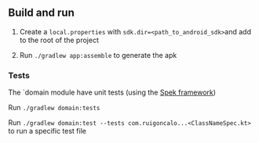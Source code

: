## Build and run

1. Create a `local.properties` with `sdk.dir=<path_to_android_sdk>`and add to the root of the project

2. Run `./gradlew app:assemble` to generate the apk

### Tests

The `domain module have unit tests (using the [Spek framework](https://spekframework.org/))

Run `./gradlew domain:tests`

Run `./gradlew domain:test --tests com.ruigoncalo...<ClassNameSpec.kt>` to run a specific test file
